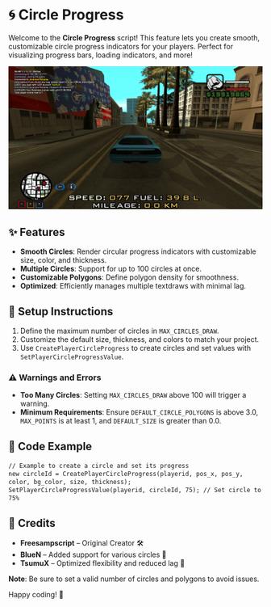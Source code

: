 
# 🌀 Circle Progress

Welcome to the **Circle Progress** script! This feature lets you create smooth, customizable circle progress indicators for your players. Perfect for visualizing progress bars, loading indicators, and more!

![Preview](https://github.com/MuhRaihan001/circle-progress/blob/main/sa-mp-017.png)

## ✨ Features
- **Smooth Circles**: Render circular progress indicators with customizable size, color, and thickness.
- **Multiple Circles**: Support for up to 100 circles at once.
- **Customizable Polygons**: Define polygon density for smoothness.
- **Optimized**: Efficiently manages multiple textdraws with minimal lag.

## 🔧 Setup Instructions
1. Define the maximum number of circles in `MAX_CIRCLES_DRAW`.
2. Customize the default size, thickness, and colors to match your project.
3. Use `CreatePlayerCircleProgress` to create circles and set values with `SetPlayerCircleProgressValue`.

### ⚠️ Warnings and Errors
- **Too Many Circles**: Setting `MAX_CIRCLES_DRAW` above 100 will trigger a warning.
- **Minimum Requirements**: Ensure `DEFAULT_CIRCLE_POLYGONS` is above 3.0, `MAX_POINTS` is at least 1, and `DEFAULT_SIZE` is greater than 0.0.

## 📝 Code Example
```pawn
// Example to create a circle and set its progress
new circleId = CreatePlayerCircleProgress(playerid, pos_x, pos_y, color, bg_color, size, thickness);
SetPlayerCircleProgressValue(playerid, circleId, 75); // Set circle to 75%
```

## 🎉 Credits
- **Freesampscript** – Original Creator 🛠️
- **BlueN** – Added support for various circles 🔄
- **TsumuX** – Optimized flexibility and reduced lag 💨


**Note**: Be sure to set a valid number of circles and polygons to avoid issues.

Happy coding! 🎨
